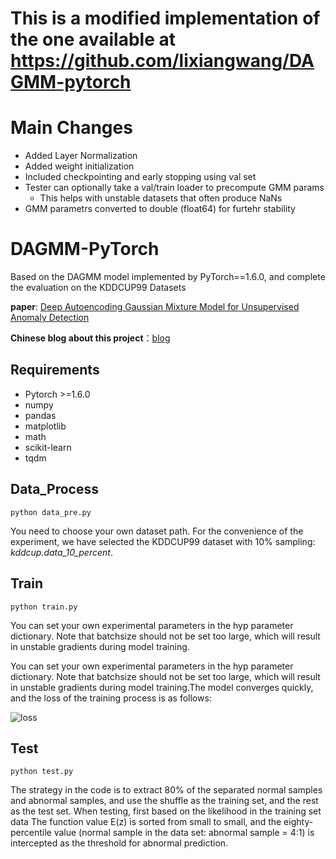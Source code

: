 # This is a modified implementation of the one available at https://github.com/lixiangwang/DAGMM-pytorch

# Main Changes

- Added Layer Normalization
- Added weight initialization
- Included checkpointing and early stopping using val set
- Tester can optionally take a val/train loader to precompute GMM params
    - This helps with unstable datasets that often produce NaNs
- GMM parametrs converted to double (float64) for furtehr stability

# DAGMM-PyTorch
Based on the DAGMM model implemented by PyTorch==1.6.0, and complete the evaluation on the KDDCUP99 Datasets

**paper**: [Deep Autoencoding Gaussian Mixture Model for Unsupervised Anomaly Detection](https://openreview.net/pdf?id=BJJLHbb0-)

**Chinese blog about this project**：[blog](https://zhuanlan.zhihu.com/p/348107018)


## Requirements


- Pytorch >=1.6.0
- numpy
- pandas
- matplotlib
- math
- scikit-learn
- tqdm

## Data_Process
    python data_pre.py
You need to choose your own dataset path. For the convenience of the experiment, we have selected the KDDCUP99 dataset with 10% sampling: *kddcup.data_10_percent*.


## Train 

    python train.py 

You can set your own experimental parameters in the hyp parameter dictionary. Note that batchsize should not be set too large, which will result in unstable gradients during model training.


You can set your own experimental parameters in the hyp parameter dictionary. Note that batchsize should not be set too large, which will result in unstable gradients during model training.The model converges quickly, and the loss of the training process is as follows:

![loss](pics/loss_dagmm.png)


## Test

    python test.py
The strategy in the code is to extract 80% of the separated normal samples and abnormal samples, and use the shuffle as the training set, and the rest as the test set. When testing, first based on the likelihood in the training set data The function value E(z) is sorted from small to small, and the eighty-percentile value (normal sample in the data set: abnormal sample = 4:1) is intercepted as the threshold for abnormal prediction.
